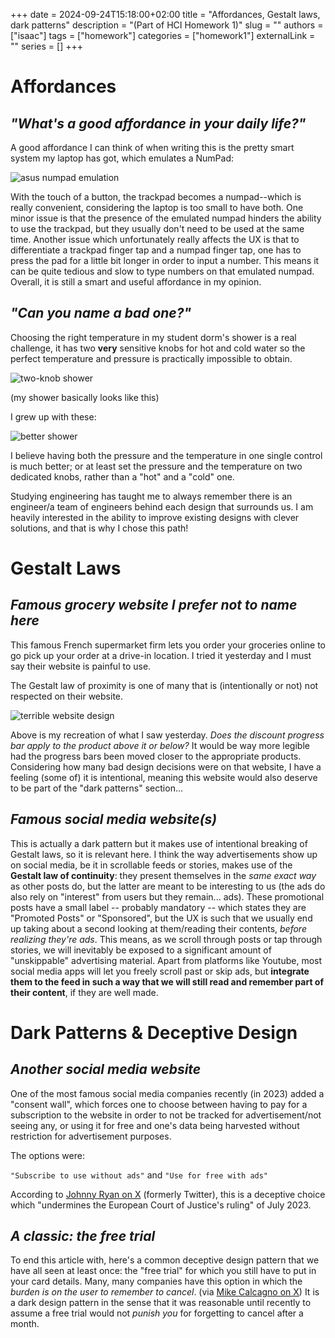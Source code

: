 +++ 
date = 2024-09-24T15:18:00+02:00
title = "Affordances, Gestalt laws, dark patterns"
description = "(Part of HCI Homework 1)"
slug = ""
authors = ["isaac"]
tags = ["homework"]
categories = ["homework1"]
externalLink = ""
series = []
+++

# Affordances

## _"What's a good affordance in your daily life?"_

A good affordance I can think of when writing this is the pretty smart system my laptop has got, which emulates a NumPad:

![asus numpad emulation](/images/asus.png)

With the touch of a button, the trackpad becomes a numpad--which is really convenient, considering the laptop is too small to have both. One minor issue is that the presence of the emulated numpad hinders the ability to use the trackpad, but they usually don't need to be used at the same time. Another issue which unfortunately really affects the UX is that to differentiate a trackpad finger tap and a numpad finger tap, one has to press the pad for a little bit longer in order to input a number. This means it can be quite tedious and slow to type numbers on that emulated numpad. Overall, it is still a smart and useful affordance in my opinion.

## _"Can you name a bad one?"_

Choosing the right temperature in my student dorm's shower is a real challenge, it has two **very** sensitive knobs for hot and cold water so the perfect temperature and pressure is practically impossible to obtain. 

![two-knob shower](/images/shower.jpg)

(my shower basically looks like this)

I grew up with these:

![better shower](/images/bettershower.jpg)

I believe having both the pressure and the temperature in one single control is much better; or at least set the pressure and the temperature on two dedicated knobs, rather than a "hot" and a "cold" one.

Studying engineering has taught me to always remember there is an engineer/a team of engineers behind each design that surrounds us. I am heavily interested in the ability to improve existing designs with clever solutions, and that is why I chose this path!


# Gestalt Laws

## _Famous grocery website I prefer not to name here_

This famous French supermarket firm lets you order your groceries online to go pick up your order at a drive-in location. 
I tried it yesterday and I must say their website is painful to use. 

The Gestalt law of proximity is one of many that is (intentionally or not) not respected on their website.

![terrible website design](/images/carrefour.png)

Above is my recreation of what I saw yesterday. _Does the discount progress bar apply to the product above it or below?_ It would be way more legible had the progress bars been moved closer to the appropriate products. Considering how many bad design decisions were on that website, I have a feeling (some of) it is intentional, meaning this website would also deserve to be part of the "dark patterns" section...

## _Famous social media website(s)_

This is actually a dark pattern but it makes use of intentional breaking of Gestalt laws, so it is relevant here. I think the way advertisements show up on social media, be it in scrollable feeds or stories, makes use of the **Gestalt law of continuity**: they present themselves in the _same exact way_ as other posts do, but the latter are meant to be interesting to us (the ads do also rely on "interest" from users but they remain... ads). These promotional posts have a small label -- probably mandatory -- which states they are "Promoted Posts" or "Sponsored", but the UX is such that we usually end up taking about a second looking at them/reading their contents, _before realizing they're ads_. 
This means, as we scroll through posts or tap through stories, we will inevitably be exposed to a significant amount of "unskippable" advertising material. Apart from platforms like Youtube, most social media apps will let you freely scroll past or skip ads, but **integrate them to the feed in such a way that we will still read and remember part of their content**, if they are well made. 


# Dark Patterns & Deceptive Design

## _Another social media website_

One of the most famous social media companies recently (in 2023) added a "consent wall", which forces one to choose between having to pay for a subscription to the website in order to not be tracked for advertisement/not seeing any, or using it for free and one's data being harvested without restriction for advertisement purposes.

The options were:

```"Subscribe to use without ads"``` 
and 
```"Use for free with ads"```

According to [Johnny Ryan on X](https://x.com/johnnyryan/status/1722861499104846034) (formerly Twitter), this is a deceptive choice which "undermines the European Court of Justice's ruling" of July 2023.

## _A classic: the free trial_

To end this article with, here's a common deceptive design pattern that we have all seen at least once: the "free trial" for which you still have to put in your card details. Many, many companies have this option in which the _burden is on the user to remember to cancel_. (via [Mike Calcagno on X](https://x.com/MikeCalcagno/status/1676525562930806788))
It is a dark design pattern in the sense that it was reasonable until recently to assume a free trial would not *punish you* for forgetting to cancel after a month.
